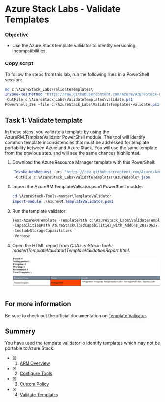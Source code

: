# Azure Stack Labs - Validate Templates

### Objective	

- Use the Azure Stack template validator to identify versioning incompatibilities.

### Copy script
To follow the steps from this lab, run the following lines in a PowerShell session:

``` PowerShell
md c:\AzureStack_Labs\ValidateTemplates\
Invoke-RestMethod "https://raw.githubusercontent.com/Azure/AzureStack-Labs/master/Validate%20Templates/validate.ps1" `
-OutFile c:\AzureStack_Labs\ValidateTemplates\validate.ps1
PowerShell_ISE –file c:\AzureStack_Labs\ValidateTemplates\validate.ps1
```

## Task 1:  Validate template
In these steps, you validate a template by using the AzureRM.TemplateValidator PowerShell module.  This tool will identify common template inconsistencies that must be addressed for template portability between Azure and Azure Stack. You will use the same template from the previous step, and will see the same changes highlighted.   

1. Download the Azure Resource Manager template with this PowerShell:

```PowerShell
    Invoke-WebRequest -uri "https://raw.githubusercontent.com/Azure/AzureStack-Labs/master/Validate%20Templates/azuredeploy.json" `
    -OutFile c:\AzureStack_Labs\ValidateTemplates\azuredeploy.json
```

2.  Import the AzureRM.TemplateValidator.psm1 PowerShell module:
    
    ```PowerShell
    cd \AzureStack-Tools-master\TemplateValidator
    import-module .\AzureRM.TemplateValidator.psm1
    ```

3.  Run the template validator:

    ```PowerShell
    Test-AzureRMTemplate -TemplatePath c:\AzureStack_Labs\ValidateTemplates\azuredeploy.json `
    -CapabilitiesPath AzureStackCloudCapabilities_with_AddOns_20170627.json `
    -IncludeStorageCapabilities `
    -Verbose
    ```

4.  Open the HTML report from *C:\AzureStack-Tools-master\TemplateValidator\TemplateValidationReport.html*.

    ![screenshot of output](./images/image1.png)  

## For more information
Be sure to check out the official documentation on [Template Validator](https://docs.microsoft.com/en-us/azure/azure-stack/azure-stack-validate-templates).

## Summary
You have used the template validator to identify templates which may not be portable to Azure Stack.

- [x] 1. [ARM Overview](/ARM%20Overview/README.md)
- [x] 2. [Configure Tools](/Configure%20Tools/README.md)
- [x] 3. [Custom Policy](/Custom%20Policy/README.md)
- [x] 4. [Validate Templates](/Validate%20Templates/README.md)


